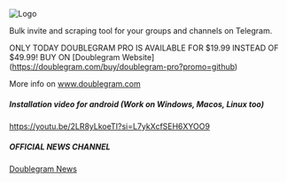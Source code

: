 ![Logo](https://www.doublegram.com/img/dblgrm-bulk-invite.png)

Bulk invite and scraping tool for your groups and channels on Telegram.

ONLY TODAY DOUBLEGRAM PRO IS AVAILABLE FOR $19.99 INSTEAD OF $49.99! BUY ON 
[Doublegram Website]
(https://doublegram.com/buy/doublegram-pro?promo=github)

More info on www.doublegram.com

##### Installation video for android (Work on Windows, Macos, Linux too)
https://youtu.be/2LR8yLkoeTI?si=L7ykXcfSEH6XYOO9

##### OFFICIAL NEWS CHANNEL
[Doublegram News](https://t.me/doublegram_news)
